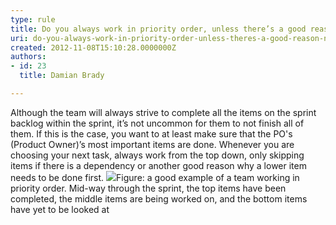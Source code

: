 ```yaml
---
type: rule
title: Do you always work in priority order, unless there’s a good reason not to?
uri: do-you-always-work-in-priority-order-unless-theres-a-good-reason-not-to
created: 2012-11-08T15:10:28.0000000Z
authors:
- id: 23
  title: Damian Brady

---
```


 Although the team will always strive to complete all the items on the sprint backlog within the sprint, it’s not uncommon for them to not finish all of them. If this is the case, you want to at least make sure that the PO's (Product Owner)’s most important items are done. 
Whenever you are choosing your next task, always work from the top down, only skipping items if there is a dependency or another good reason why a lower item needs to be done first.
![](/Management/RulesToBetterScrumUsingTFS/PublishingImages/priority-order.jpg)Figure: a good example of a team working in priority order. Mid-way through the sprint, the top items have been completed, the middle items are being worked on, and the bottom items have yet to be looked at
